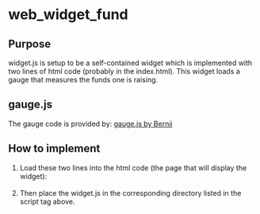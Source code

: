 # web_widget_fund

## Purpose
widget.js is setup to be a self-contained widget which is implemented with two lines of html code (probably in the index.html).  This widget loads a gauge that measures the funds one is raising.

## gauge.js
The gauge code is provided by:
[gauge.js by Bernii](http://bernii.github.io/gauge.js/)

## How to implement
1. Load these two lines into the html code (the page that will display the widget):
<br><script src="widget.js" type="text/javascript"></script>
<br><div id="widget-container"></div>
2. Then place the widget.js in the corresponding directory listed in the script tag above.

<!--
git add .
git commit -m "Working widget container Just need to add calls to server backend"
git remote add origin https://github.com/jthibeault2005/web_widget_fund.git
git push origin master

#https://gist.github.com/hofmannsven/6814451
#Add and commit in one step: 
#  git commit -am "Message"
#Update all changes: 
#  git add -u
#Show remote: 
#  git remote
#Show remote details: 
#  git remote -v
#
#Branches Explained:
#  https://www.atlassian.com/git/tutorials/using-branches
#
#Using Git overall and remote functions:
#  http://dont-be-afraid-to-commit.readthedocs.io/en/latest/git/commandlinegit.html
-->
